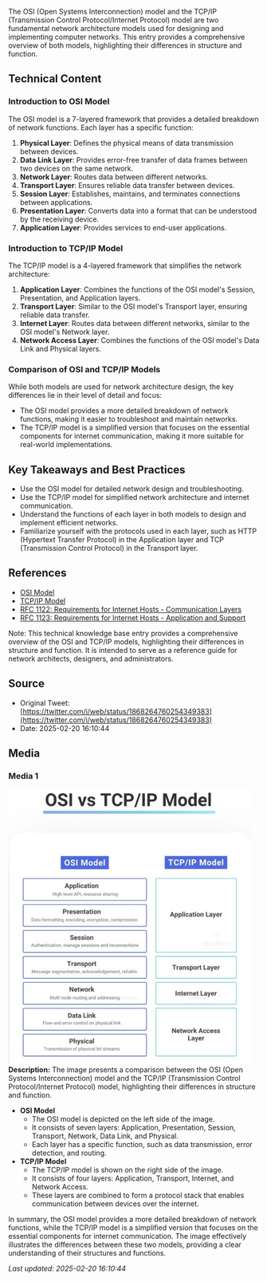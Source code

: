 The OSI (Open Systems Interconnection) model and the TCP/IP (Transmission Control Protocol/Internet Protocol) model are two fundamental network architecture models used for designing and implementing computer networks. This entry provides a comprehensive overview of both models, highlighting their differences in structure and function.

## Technical Content
### Introduction to OSI Model
The OSI model is a 7-layered framework that provides a detailed breakdown of network functions. Each layer has a specific function:
1. **Physical Layer**: Defines the physical means of data transmission between devices.
2. **Data Link Layer**: Provides error-free transfer of data frames between two devices on the same network.
3. **Network Layer**: Routes data between different networks.
4. **Transport Layer**: Ensures reliable data transfer between devices.
5. **Session Layer**: Establishes, maintains, and terminates connections between applications.
6. **Presentation Layer**: Converts data into a format that can be understood by the receiving device.
7. **Application Layer**: Provides services to end-user applications.

### Introduction to TCP/IP Model
The TCP/IP model is a 4-layered framework that simplifies the network architecture:
1. **Application Layer**: Combines the functions of the OSI model's Session, Presentation, and Application layers.
2. **Transport Layer**: Similar to the OSI model's Transport layer, ensuring reliable data transfer.
3. **Internet Layer**: Routes data between different networks, similar to the OSI model's Network layer.
4. **Network Access Layer**: Combines the functions of the OSI model's Data Link and Physical layers.

### Comparison of OSI and TCP/IP Models
While both models are used for network architecture design, the key differences lie in their level of detail and focus:
* The OSI model provides a more detailed breakdown of network functions, making it easier to troubleshoot and maintain networks.
* The TCP/IP model is a simplified version that focuses on the essential components for internet communication, making it more suitable for real-world implementations.

## Key Takeaways and Best Practices
* Use the OSI model for detailed network design and troubleshooting.
* Use the TCP/IP model for simplified network architecture and internet communication.
* Understand the functions of each layer in both models to design and implement efficient networks.
* Familiarize yourself with the protocols used in each layer, such as HTTP (Hypertext Transfer Protocol) in the Application layer and TCP (Transmission Control Protocol) in the Transport layer.

## References
* [OSI Model](https://en.wikipedia.org/wiki/OSI_model)
* [TCP/IP Model](https://en.wikipedia.org/wiki/TCP/IP_model)
* [RFC 1122: Requirements for Internet Hosts - Communication Layers](https://tools.ietf.org/html/rfc1122)
* [RFC 1123: Requirements for Internet Hosts - Application and Support](https://tools.ietf.org/html/rfc1123)

Note: This technical knowledge base entry provides a comprehensive overview of the OSI and TCP/IP models, highlighting their differences in structure and function. It is intended to serve as a reference guide for network architects, designers, and administrators.
## Source

- Original Tweet: [https://twitter.com/i/web/status/1868264760254349383](https://twitter.com/i/web/status/1868264760254349383)
- Date: 2025-02-20 16:10:44


## Media

### Media 1
![media_0](./media_0.jpg)
**Description:** The image presents a comparison between the OSI (Open Systems Interconnection) model and the TCP/IP (Transmission Control Protocol/Internet Protocol) model, highlighting their differences in structure and function.

* **OSI Model**
	+ The OSI model is depicted on the left side of the image.
	+ It consists of seven layers: Application, Presentation, Session, Transport, Network, Data Link, and Physical.
	+ Each layer has a specific function, such as data transmission, error detection, and routing.
* **TCP/IP Model**
	+ The TCP/IP model is shown on the right side of the image.
	+ It consists of four layers: Application, Transport, Internet, and Network Access.
	+ These layers are combined to form a protocol stack that enables communication between devices over the internet.

In summary, the OSI model provides a more detailed breakdown of network functions, while the TCP/IP model is a simplified version that focuses on the essential components for internet communication. The image effectively illustrates the differences between these two models, providing a clear understanding of their structures and functions.

*Last updated: 2025-02-20 16:10:44*